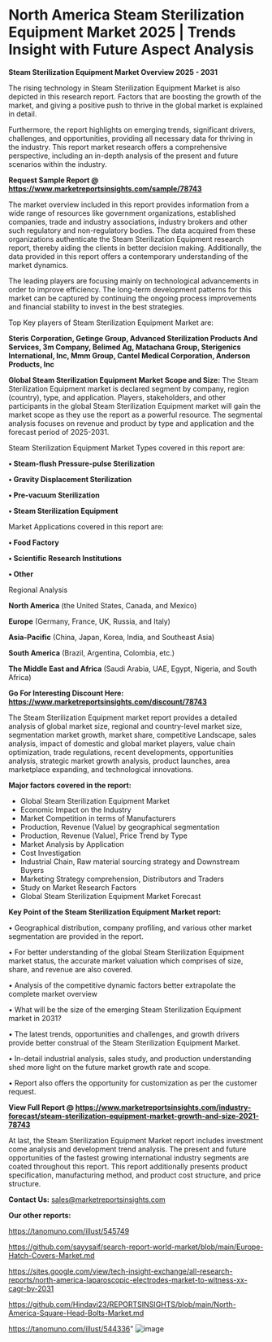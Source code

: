 # North America Steam Sterilization Equipment Market 2025 | Trends Insight with Future Aspect Analysis

<Strong> Steam Sterilization Equipment Market Overview 2025 - 2031</strong>

The rising technology in Steam Sterilization Equipment Market is also depicted in this research report. Factors that are boosting the growth of the market, and giving a positive push to thrive in the global market is explained in detail.

Furthermore, the report highlights on emerging trends, significant drivers, challenges, and opportunities, providing all necessary data for thriving in the industry. This report market research offers a comprehensive perspective, including an in-depth analysis of the present and future scenarios within the industry.

<strong>Request Sample Report @ <a href=https://www.marketreportsinsights.com/sample/78743>https://www.marketreportsinsights.com/sample/78743</a></strong>

The market overview included in this report provides information from a wide range of resources like government organizations, established companies, trade and industry associations, industry brokers and other such regulatory and non-regulatory bodies. The data acquired from these organizations authenticate the Steam Sterilization Equipment research report, thereby aiding the clients in better decision making. Additionally, the data provided in this report offers a contemporary understanding of the market dynamics.

The leading players are focusing mainly on technological advancements in order to improve efficiency. The long-term development patterns for this market can be captured by continuing the ongoing process improvements and financial stability to invest in the best strategies.

Top Key players of Steam Sterilization Equipment Market are:

<strong>Steris Corporation, Getinge Group, Advanced Sterilization Products And Services, 3m Company, Belimed Ag, Matachana Group, Sterigenics International, Inc, Mmm Group, Cantel Medical Corporation, Anderson Products, Inc</strong>

<strong><b>Global Steam Sterilization Equipment Market Scope and Size:</b></strong>
The Steam Sterilization Equipment market is declared segment by company, region (country), type, and application. Players, stakeholders, and other participants in the global Steam Sterilization Equipment market will gain the market scope as they use the report as a powerful resource. The segmental analysis focuses on revenue and product by type and application and the forecast period of 2025-2031.

Steam Sterilization Equipment Market Types covered in this report are:

<strong>• Steam-flush Pressure-pulse Sterilization

• Gravity Displacement Sterilization

• Pre-vacuum Sterilization

• Steam Sterilization Equipment</strong>

Market Applications covered in this report are:

<strong>• Food Factory

• Scientific Research Institutions

• Other</strong> 

Regional Analysis

<strong>North America</strong> (the United States, Canada, and Mexico)

<strong>Europe</strong> (Germany, France, UK, Russia, and Italy)

<strong>Asia-Pacific</strong> (China, Japan, Korea, India, and Southeast Asia)

<strong>South America</strong> (Brazil, Argentina, Colombia, etc.)

<strong>The Middle East and Africa</strong> (Saudi Arabia, UAE, Egypt, Nigeria, and South Africa)

<strong>Go For Interesting Discount Here: <a href=https://www.marketreportsinsights.com/discount/78743>https://www.marketreportsinsights.com/discount/78743</a></strong>

The Steam Sterilization Equipment market report provides a detailed analysis of global market size, regional and country-level market size, segmentation market growth, market share, competitive Landscape, sales analysis, impact of domestic and global market players, value chain optimization, trade regulations, recent developments, opportunities analysis, strategic market growth analysis, product launches, area marketplace expanding, and technological innovations.

<strong><b>Major factors covered in the report:</b></strong>
<ul>
  <li>Global Steam Sterilization Equipment Market </li>
  <li>Economic Impact on the Industry</li>
  <li>Market Competition in terms of Manufacturers</li>
  <li>Production, Revenue (Value) by geographical segmentation</li>
  <li>Production, Revenue (Value), Price Trend by Type</li>
  <li>Market Analysis by Application</li>
  <li>Cost Investigation</li>
  <li>Industrial Chain, Raw material sourcing strategy and Downstream Buyers</li>
  <li>Marketing Strategy comprehension, Distributors and Traders</li>
  <li>Study on Market Research Factors</li>
  <li>Global Steam Sterilization Equipment Market Forecast</li>
</ul>

<strong><b>Key Point of the Steam Sterilization Equipment Market report:</b></strong>

• Geographical distribution, company profiling, and various other market segmentation are provided in the report.

• For better understanding of the global Steam Sterilization Equipment market status, the accurate market valuation which comprises of size, share, and revenue are also covered.

• Analysis of the competitive dynamic factors better extrapolate the complete market overview

• What will be the size of the emerging Steam Sterilization Equipment market in 2031?

• The latest trends, opportunities and challenges, and growth drivers provide better construal of the Steam Sterilization Equipment Market.

• In-detail industrial analysis, sales study, and production understanding shed more light on the future market growth rate and scope.

• Report also offers the opportunity for customization as per the customer request.

<strong><b>View Full Report @ <a href=https://www.marketreportsinsights.com/industry-forecast/steam-sterilization-equipment-market-growth-and-size-2021-78743>https://www.marketreportsinsights.com/industry-forecast/steam-sterilization-equipment-market-growth-and-size-2021-78743</a></b></strong>


At last, the Steam Sterilization Equipment Market report includes investment come analysis and development trend analysis. The present and future opportunities of the fastest growing international industry segments are coated throughout this report. This report additionally presents product specification, manufacturing method, and product cost structure, and price structure.

<strong>Contact Us:</strong>
sales@marketreportsinsights.com

<strong>Our other reports:</strong>

<a href=https://tanomuno.com/illust/545749>https://tanomuno.com/illust/545749</a>

<a href=https://github.com/sayysaif/search-report-world-market/blob/main/Europe-Hatch-Covers-Market.md>https://github.com/sayysaif/search-report-world-market/blob/main/Europe-Hatch-Covers-Market.md</a>

<a href=https://sites.google.com/view/tech-insight-exchange/all-research-reports/north-america-laparoscopic-electrodes-market-to-witness-xx-cagr-by-2031>https://sites.google.com/view/tech-insight-exchange/all-research-reports/north-america-laparoscopic-electrodes-market-to-witness-xx-cagr-by-2031</a>

<a href=https://github.com/Hindavi23/REPORTSINSIGHTS/blob/main/North-America-Square-Head-Bolts-Market.md>https://github.com/Hindavi23/REPORTSINSIGHTS/blob/main/North-America-Square-Head-Bolts-Market.md</a>

<a href=https://tanomuno.com/illust/544336>https://tanomuno.com/illust/544336</a>"
![image](https://github.com/user-attachments/assets/ece83782-3f50-4e3e-b921-66fcb50a3acd)
